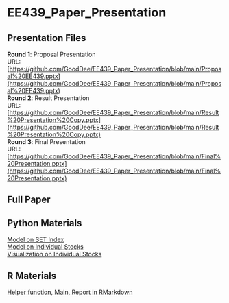 # EE439_Paper_Presentation  
## Presentation Files  
**Round 1**: Proposal Presentation  
URL: [https://github.com/GoodDee/EE439_Paper_Presentation/blob/main/Proposal%20EE439.pptx](https://github.com/GoodDee/EE439_Paper_Presentation/blob/main/Proposal%20EE439.pptx)  
**Round 2**: Result Presentation  
URL: [https://github.com/GoodDee/EE439_Paper_Presentation/blob/main/Result%20Presentation%20Copy.pptx](https://github.com/GoodDee/EE439_Paper_Presentation/blob/main/Result%20Presentation%20Copy.pptx)  
**Round 3**: Final Presentation  
URL: [https://github.com/GoodDee/EE439_Paper_Presentation/blob/main/Final%20Presentation.pptx](https://github.com/GoodDee/EE439_Paper_Presentation/blob/main/Final%20Presentation.pptx)  
## Full Paper  

## Python Materials  
[Model on SET Index](https://github.com/GoodDee/EE439_Paper_Presentation/blob/main/GARCH_Final_SET_IDX.ipynb)  
[Model on Individual Stocks](https://github.com/GoodDee/EE439_Paper_Presentation/blob/main/GARCH_individual_stocks%20-%20Copy.ipynb)  
[Visualization on Individual Stocks](https://github.com/GoodDee/EE439_Paper_Presentation/blob/main/Individual%20Stocks%20Viz.ipynb)  

## R Materials  
[Helper function, Main, Report in RMarkdown](https://github.com/GoodDee/EE439_Paper_Presentation/tree/main/Result_Presentation)
